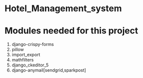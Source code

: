 # Hotel_Management_system
# Modules needed for this project
1) django-crispy-forms
2) pillow
3) import_export
4) mathfilters
6) django_ckeditor_5
7) django-anymail[sendgrid,sparkpost]